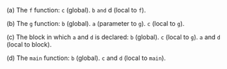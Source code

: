 (a) The `f` function: `c` (global). `b` `and` d (local to `f`).

(b) The `g` function: `b` (global). `a` (parameter to `g`). `c` (local to `g`).

(c) The block in which `a` and `d` is declared: `b` (global). `c` (local to `g`). `a` and `d` (local to block).

(d) The `main` function: `b` (global). `c` and `d` (local to `main`).

